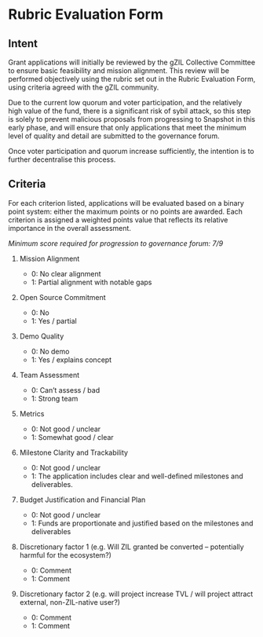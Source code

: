 # Rubric Evaluation Form

## Intent

Grant applications will initially be reviewed by the gZIL Collective Committee to ensure basic feasibility and mission alignment. This review will be performed objectively using the rubric set out in the Rubric Evaluation Form, using criteria agreed with the gZIL community. 

Due to the current low quorum and voter participation, and the relatively high value of the fund, there is a significant risk of sybil attack, so this step is solely to prevent malicious proposals from progressing to Snapshot in this early phase, and will ensure that only applications that meet the minimum level of quality and detail are submitted to the governance forum. 

Once voter participation and quorum increase sufficiently, the intention is to further decentralise this process.

## Criteria

For each criterion listed, applications will be evaluated based on a binary point system: either the maximum points or no points are awarded. Each criterion is assigned a weighted points value that reflects its relative importance in the overall assessment.

*Minimum score required for progression to governance forum: 7/9*

1. Mission Alignment
    - 0: No clear alignment
    - 1: Partial alignment with notable gaps
 
2. Open Source Commitment
    - 0: No
    - 1: Yes / partial

3. Demo Quality
    - 0: No demo
    - 1: Yes / explains concept

4. Team Assessment
    - 0: Can’t assess / bad
    - 1: Strong team

5. Metrics
    - 0: Not good / unclear
    - 1: Somewhat good / clear

6. Milestone Clarity and Trackability
    - 0: Not good / unclear
    - 1: The application includes clear and well-defined milestones and deliverables.

7. Budget Justification and Financial Plan
    - 0: Not good / unclear
    - 1: Funds are proportionate and justified based on the milestones and deliverables

7. Discretionary factor 1 (e.g. Will ZIL granted be converted – potentially harmful for the ecosystem?)
    - 0: Comment
    - 1: Comment

8. Discretionary factor 2 (e.g. will project increase TVL / will project attract external, non-ZIL-native user?)
    - 0: Comment
    - 1: Comment
